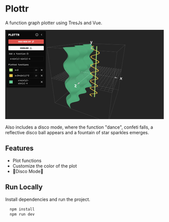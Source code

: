 # Plottr

A function graph plotter using TresJs and Vue.

![Interface](assets/interface.png)

Also includes a disco mode, where the function "dance", confeti falls, a reflective disco ball appears and a fountain of star sparkles emerges.

## Features

- Plot functions
- Customize the color of the plot
- 🕺Disco Mode🕺

## Run Locally

Install dependencies and run the project.

```bash
  npm install
  npm run dev
```
